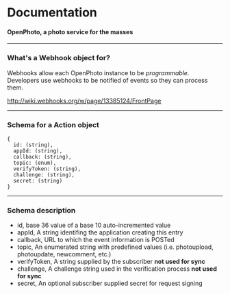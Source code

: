 Documentation
=======================
#### OpenPhoto, a photo service for the masses

----------------------------------------

### What's a Webhook object for?

Webhooks allow each OpenPhoto instance to be _programmable_.
Developers use webhooks to be notified of events so they can process them.

http://wiki.webhooks.org/w/page/13385124/FrontPage

----------------------------------------

### Schema for a Action object

    {
      id: (string),
      appId: (string),
      callback: (string),
      topic: (enum),
      verifyToken: (string),
      challenge: (string),
      secret: (string)
    }

----------------------------------------

### Schema description

  * id, base 36 value of a base 10 auto-incremented value
  * appId, A string identifing the application creating this entry
  * callback, URL to which the event information is POSTed
  * topic, An enumerated string with predefined values (i.e. photoupload, photoupdate, newcomment, etc.)
  * verifyToken, A string supplied by the subscriber **not used for sync**
  * challenge, A challenge string used in the verification process **not used for sync**
  * secret, An optional subscriber supplied secret for request signing
